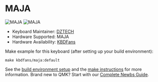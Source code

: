 # MAJA

![MAJA](https://i.ibb.co/ZxWRgg3/2.png)
![MAJA](https://i.ibb.co/kgXQkgF/1.png)

* Keyboard Maintainer: [DZTECH](https://github.com/moyi4681)
* Hardware Supported: MAJA
* Hardware Availability: [KBDFans](https://kbdfans.cn/)

Make example for this keyboard (after setting up your build environment):

    make kbdfans/maja:default

See the [build environment setup](https://docs.qmk.fm/#/getting_started_build_tools) and the [make instructions](https://docs.qmk.fm/#/getting_started_make_guide) for more information. Brand new to QMK? Start with our [Complete Newbs Guide](https://docs.qmk.fm/#/newbs).
